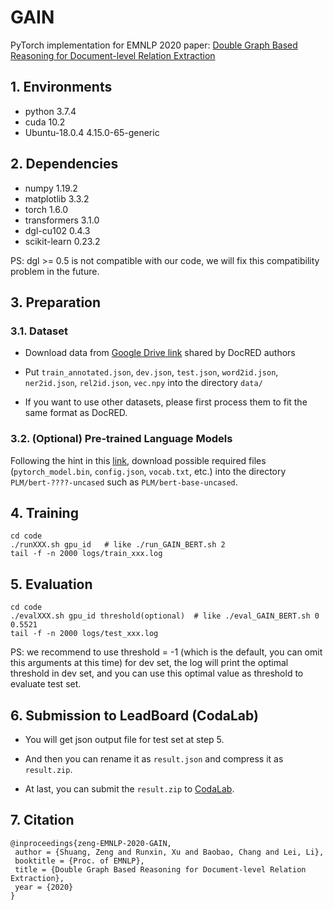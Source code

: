 # GAIN
PyTorch implementation for EMNLP 2020 paper: [Double Graph Based Reasoning for Document-level Relation Extraction]()

## 1. Environments

- python         3.7.4
- cuda           10.2
- Ubuntu-18.0.4  4.15.0-65-generic

## 2. Dependencies

- numpy          1.19.2
- matplotlib     3.3.2
- torch          1.6.0
- transformers   3.1.0
- dgl-cu102      0.4.3
- scikit-learn   0.23.2

PS: dgl >= 0.5 is not compatible with our code, we will fix this compatibility problem in the future.

## 3. Preparation

### 3.1. Dataset
- Download data from [Google Drive link](https://drive.google.com/drive/folders/1c5-0YwnoJx8NS6CV2f-NoTHR__BdkNqw) shared by DocRED authors

- Put `train_annotated.json`, `dev.json`, `test.json`, `word2id.json`, `ner2id.json`, `rel2id.json`, `vec.npy` into the directory `data/`

- If you want to use other datasets, please first process them to fit the same format as DocRED.

### 3.2. (Optional) Pre-trained Language Models
Following the hint in this [link](http://viewsetting.xyz/2019/10/17/pytorch_transformers/?nsukey=v0sWRSl5BbNLDI3eWyUvd1HlPVJiEOiV%2Fk8adAy5VryF9JNLUt1TidZkzaDANBUG6yb6ZGywa9Qa7qiP3KssXrGXeNC1S21IyT6HZq6%2BZ71K1ADF1jKBTGkgRHaarcXIA5%2B1cUq%2BdM%2FhoJVzgDoM7lcmJg9%2Be6NarwsZzpwAbAwjHTLv5b2uQzsSrYwJEdPl7q9O70SmzCJ1VF511vwxKA%3D%3D), download possible required files (`pytorch_model.bin`, `config.json`, `vocab.txt`, etc.) into the directory `PLM/bert-????-uncased` such as `PLM/bert-base-uncased`.

## 4. Training

```shell script
cd code
./runXXX.sh gpu_id   # like ./run_GAIN_BERT.sh 2
tail -f -n 2000 logs/train_xxx.log
```

## 5. Evaluation

```shell script
cd code
./evalXXX.sh gpu_id threshold(optional)  # like ./eval_GAIN_BERT.sh 0 0.5521
tail -f -n 2000 logs/test_xxx.log
```

PS: we recommend to use threshold = -1 (which is the default, you can omit this arguments at this time) for dev set, 
the log will print the optimal threshold in dev set, and you can use this optimal value as threshold to evaluate test set.

## 6. Submission to LeadBoard (CodaLab)
- You will get json output file for test set at step 5. 

- And then you can rename it as `result.json` and compress it as `result.zip`. 

- At last,  you can submit the `result.zip` to [CodaLab](https://competitions.codalab.org/competitions/20717#participate-submit_results).

## 7. Citation

```
@inproceedings{zeng-EMNLP-2020-GAIN,
 author = {Shuang, Zeng and Runxin, Xu and Baobao, Chang and Lei, Li},
 booktitle = {Proc. of EMNLP},
 title = {Double Graph Based Reasoning for Document-level Relation Extraction},
 year = {2020}
}
```

